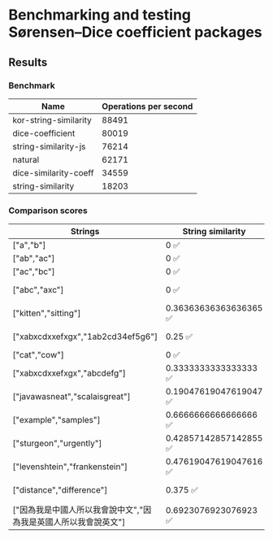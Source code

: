 # Benchmarking and testing Sørensen–Dice coefficient packages

## Results
### Benchmark
| Name                  | Operations per second |
| --------------------- | --------------------- |
| kor-string-similarity | 88491                 |
| dice-coefficient      | 80019                 |
| string-similarity-js  | 76214                 |
| natural               | 62171                 |
| dice-similarity-coeff | 34559                 |
| string-similarity     | 18203                 |

### Comparison scores
| Strings                             | String similarity     | Natural               | Dice coefficient      | String similarity js  | Kor string similarity | Dice similarity coeff |
| ----------------------------------- | --------------------- | --------------------- | --------------------- | --------------------- | --------------------- | --------------------- |
| ["a","b"]                           | 0 ✅                   | 0 ✅                   | NaN ❌                 | 0 ✅                   | 0 ✅                   | NaN ❌                 |
| ["ab","ac"]                         | 0 ✅                   | 0 ✅                   | 0 ✅                   | 0 ✅                   | 0 ✅                   | 0 ✅                   |
| ["ac","bc"]                         | 0 ✅                   | 0 ✅                   | 0 ✅                   | 0 ✅                   | 0.5 ❌                 | 0 ✅                   |
| ["abc","axc"]                       | 0 ✅                   | 0 ✅                   | 0 ✅                   | 0 ✅                   | 0.3333333333333333 ❌  | 0 ✅                   |
| ["kitten","sitting"]                | 0.36363636363636365 ✅ | 0.36363636363636365 ✅ | 0.36363636363636365 ✅ | 0.36363636363636365 ✅ | 0.3076923076923077 ❌  | 0.36363636363636365 ✅ |
| ["xabxcdxxefxgx","1ab2cd34ef5g6"]   | 0.25 ✅                | 0.25 ✅                | 0.25 ✅                | 0.25 ✅                | 0.23076923076923078 ❌ | 0.25 ✅                |
| ["cat","cow"]                       | 0 ✅                   | 0 ✅                   | 0 ✅                   | 0 ✅                   | 0 ✅                   | 0 ✅                   |
| ["xabxcdxxefxgx","abcdefg"]         | 0.3333333333333333 ✅  | 0.3333333333333333 ✅  | 0.3333333333333333 ✅  | 0.3333333333333333 ✅  | 0.3 ❌                 | 0.3333333333333333 ✅  |
| ["javawasneat","scalaisgreat"]      | 0.19047619047619047 ✅ | 0.19047619047619047 ✅ | 0.19047619047619047 ✅ | 0.19047619047619047 ✅ | 0.2608695652173913 ❌  | 0.19047619047619047 ✅ |
| ["example","samples"]               | 0.6666666666666666 ✅  | 0.6666666666666666 ✅  | 0.6666666666666666 ✅  | 0.6666666666666666 ✅  | 0.5714285714285714 ❌  | 0.6666666666666666 ✅  |
| ["sturgeon","urgently"]             | 0.42857142857142855 ✅ | 0.42857142857142855 ✅ | 0.42857142857142855 ✅ | 0.42857142857142855 ✅ | 0.375 ❌               | 0.42857142857142855 ✅ |
| ["levenshtein","frankenstein"]      | 0.47619047619047616 ✅ | 0.47619047619047616 ✅ | 0.47619047619047616 ✅ | 0.47619047619047616 ✅ | 0.5217391304347826 ❌  | 0.47619047619047616 ✅ |
| ["distance","difference"]           | 0.375 ✅               | 0.375 ✅               | 0.375 ✅               | 0.375 ✅               | 0.4444444444444444 ❌  | 0.375 ✅               |
| ["因為我是中國人所以我會說中文","因為我是英國人所以我會說英文"] | 0.6923076923076923 ✅  | 0.6923076923076923 ✅  | 0.6923076923076923 ✅  | 0.6923076923076923 ✅  | 0.7142857142857143 ❌  | 0.6923076923076923 ✅  |
